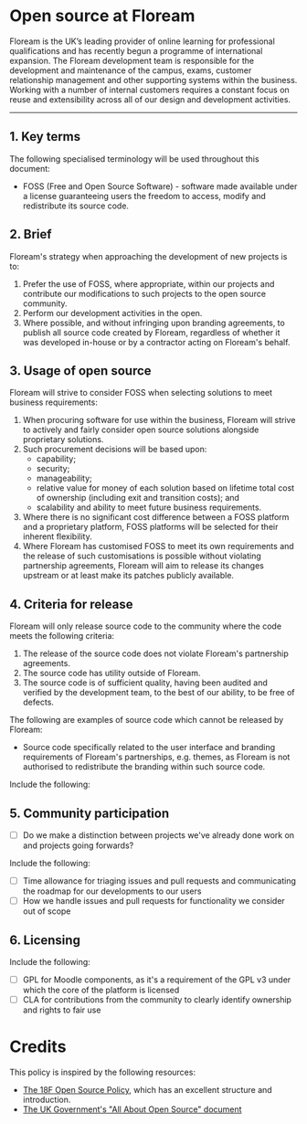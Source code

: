 # Open source at Floream

Floream is the UK’s leading provider of online learning for professional qualifications and has recently begun a programme of international expansion. The Floream development team is responsible for the development and maintenance of the campus, exams, customer relationship management and other supporting systems within the business. Working with a number of internal customers requires a constant focus on reuse and extensibility across all of our design and development activities.

* * *

## 1. Key terms

The following specialised terminology will be used throughout this document:

* FOSS (Free and Open Source Software) - software made available under a license guaranteeing users the freedom to access, modify and redistribute its source code.

## 2. Brief

Floream's strategy when approaching the development of new projects is to:

1. Prefer the use of FOSS, where appropriate, within our projects and contribute our modifications to such projects to the open source community.
2. Perform our development activities in the open.
3. Where possible, and without infringing upon branding agreements, to publish all source code created by Floream, regardless of whether it was developed in-house or by a contractor acting on Floream's behalf.

## 3. Usage of open source

Floream will strive to consider FOSS when selecting solutions to meet business requirements:

1. When procuring software for use within the business, Floream will strive to actively and fairly consider open source solutions alongside proprietary solutions.
2. Such procurement decisions will be based upon:
    * capability;
    * security;
    * manageability;
    * relative value for money of each solution based on lifetime total cost of ownership (including exit and transition costs); and
    * scalability and ability to meet future business requirements.
3. Where there is no significant cost difference between a FOSS platform and a proprietary platform, FOSS platforms will be selected for their inherent flexibility.
4. Where Floream has customised FOSS to meet its own requirements and the release of such customisations is possible without violating partnership agreements, Floream will aim to release its changes upstream or at least make its patches publicly available.

## 4. Criteria for release

Floream will only release source code to the community where the code meets the following criteria:

1. The release of the source code does not violate Floream's partnership agreements.
2. The source code has utility outside of Floream.
3. The source code is of sufficient quality, having been audited and verified by the development team, to the best of our ability, to be free of defects.

The following are examples of source code which cannot be released by Floream:

* Source code specifically related to the user interface and branding requirements of Floream's partnerships, e.g. themes, as Floream is not authorised to redistribute the branding within such source code.

Include the following:
## 5. Community participation

- [ ] Do we make a distinction between projects we've already done work on and projects going forwards?


Include the following:

- [ ] Time allowance for triaging issues and pull requests and communicating the roadmap for our developments to our users
- [ ] How we handle issues and pull requests for functionality we consider out of scope

## 6. Licensing

Include the following:

- [ ] GPL for Moodle components, as it's a requirement of the GPL v3 under which the core of the platform is licensed
- [ ] CLA for contributions from the community to clearly identify ownership and rights to fair use

# Credits

This policy is inspired by the following resources:

* [The 18F Open Source Policy](https://github.com/18F/open-source-policy/blob/master/policy.md), which has an excellent structure and introduction.
* [The UK Government's "All About Open Source" document](https://www.gov.uk/government/uploads/system/uploads/attachment_data/file/78959/All_About_Open_Source_v2_0.pdf)
